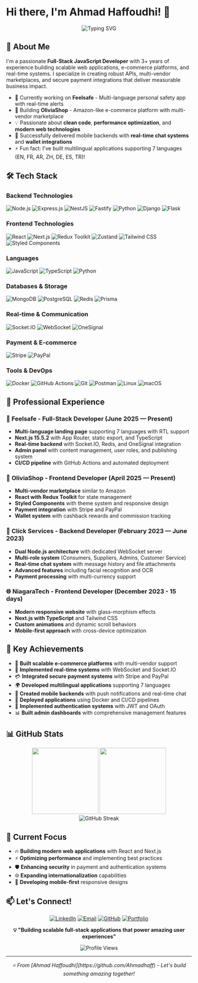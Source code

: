 # Hi there, I'm Ahmad Haffoudhi! 👋

<div align="center">

![Typing SVG](https://readme-typing-svg.herokuapp.com/?color=4c88f5&size=26&center=true&vCenter=true&width=600&lines=Full-Stack+JavaScript+Developer;3%2B+Years+of+Experience;Building+Scalable+Web+Applications;E-commerce+%26+Real-time+Systems+Expert)

</div>

## 🚀 About Me

I'm a passionate **Full-Stack JavaScript Developer** with 3+ years of experience building scalable web applications, e-commerce platforms, and real-time systems. I specialize in creating robust APIs, multi-vendor marketplaces, and secure payment integrations that deliver measurable business impact.

- 🔭 Currently working on **Feelsafe** - Multi-language personal safety app with real-time alerts
- 🌱 Building **OliviaShop** - Amazon-like e-commerce platform with multi-vendor marketplace
- 💡 Passionate about **clean code**, **performance optimization**, and **modern web technologies**
- 📱 Successfully delivered mobile backends with **real-time chat systems** and **wallet integrations**
- ⚡ Fun fact: I've built multilingual applications supporting 7 languages (EN, FR, AR, ZH, DE, ES, TR)!

## 🛠️ Tech Stack

### Backend Technologies
![Node.js](https://img.shields.io/badge/Node.js-339933?style=for-the-badge&logo=nodedotjs&logoColor=white)
![Express.js](https://img.shields.io/badge/Express.js-000000?style=for-the-badge&logo=express&logoColor=white)
![NestJS](https://img.shields.io/badge/NestJS-E0234E?style=for-the-badge&logo=nestjs&logoColor=white)
![Fastify](https://img.shields.io/badge/Fastify-000000?style=for-the-badge&logo=fastify&logoColor=white)
![Python](https://img.shields.io/badge/Python-3776AB?style=for-the-badge&logo=python&logoColor=white)
![Django](https://img.shields.io/badge/Django-092E20?style=for-the-badge&logo=django&logoColor=white)
![Flask](https://img.shields.io/badge/Flask-000000?style=for-the-badge&logo=flask&logoColor=white)

### Frontend Technologies
![React](https://img.shields.io/badge/React-20232A?style=for-the-badge&logo=react&logoColor=61DAFB)
![Next.js](https://img.shields.io/badge/Next.js-000000?style=for-the-badge&logo=nextdotjs&logoColor=white)
![Redux Toolkit](https://img.shields.io/badge/Redux_Toolkit-593D88?style=for-the-badge&logo=redux&logoColor=white)
![Zustand](https://img.shields.io/badge/Zustand-FF6B35?style=for-the-badge&logo=zustand&logoColor=white)
![Tailwind CSS](https://img.shields.io/badge/Tailwind_CSS-38B2AC?style=for-the-badge&logo=tailwind-css&logoColor=white)
![Styled Components](https://img.shields.io/badge/Styled_Components-DB7093?style=for-the-badge&logo=styled-components&logoColor=white)

### Languages
![JavaScript](https://img.shields.io/badge/JavaScript-F7DF1E?style=for-the-badge&logo=javascript&logoColor=black)
![TypeScript](https://img.shields.io/badge/TypeScript-007ACC?style=for-the-badge&logo=typescript&logoColor=white)
![Python](https://img.shields.io/badge/Python-3776AB?style=for-the-badge&logo=python&logoColor=white)

### Databases & Storage
![MongoDB](https://img.shields.io/badge/MongoDB-47A248?style=for-the-badge&logo=mongodb&logoColor=white)
![PostgreSQL](https://img.shields.io/badge/PostgreSQL-316192?style=for-the-badge&logo=postgresql&logoColor=white)
![Redis](https://img.shields.io/badge/Redis-DC382D?style=for-the-badge&logo=redis&logoColor=white)
![Prisma](https://img.shields.io/badge/Prisma-2D3748?style=for-the-badge&logo=prisma&logoColor=white)

### Real-time & Communication
![Socket.IO](https://img.shields.io/badge/Socket.IO-010101?style=for-the-badge&logo=socketdotio&logoColor=white)
![WebSocket](https://img.shields.io/badge/WebSocket-010101?style=for-the-badge&logo=socketdotio&logoColor=white)
![OneSignal](https://img.shields.io/badge/OneSignal-0077FF?style=for-the-badge&logo=onesignal&logoColor=white)

### Payment & E-commerce
![Stripe](https://img.shields.io/badge/Stripe-635BFF?style=for-the-badge&logo=stripe&logoColor=white)
![PayPal](https://img.shields.io/badge/PayPal-00457C?style=for-the-badge&logo=paypal&logoColor=white)

### Tools & DevOps
![Docker](https://img.shields.io/badge/Docker-2496ED?style=for-the-badge&logo=docker&logoColor=white)
![GitHub Actions](https://img.shields.io/badge/GitHub_Actions-2088FF?style=for-the-badge&logo=github-actions&logoColor=white)
![Git](https://img.shields.io/badge/Git-F05032?style=for-the-badge&logo=git&logoColor=white)
![Postman](https://img.shields.io/badge/Postman-FF6C37?style=for-the-badge&logo=postman&logoColor=white)
![Linux](https://img.shields.io/badge/Linux-FCC624?style=for-the-badge&logo=linux&logoColor=black)
![macOS](https://img.shields.io/badge/macOS-000000?style=for-the-badge&logo=macos&logoColor=white)

## 🏢 Professional Experience

### 🚀 **Feelsafe** - Full-Stack Developer (June 2025 — Present)
- **Multi-language landing page** supporting 7 languages with RTL support
- **Next.js 15.5.2** with App Router, static export, and TypeScript
- **Real-time backend** with Socket.IO, Redis, and OneSignal integration
- **Admin panel** with content management, user roles, and publishing system
- **CI/CD pipeline** with GitHub Actions and automated deployment

### 🛒 **OliviaShop** - Frontend Developer (April 2025 — Present)
- **Multi-vendor marketplace** similar to Amazon
- **React with Redux Toolkit** for state management
- **Styled Components** with theme system and responsive design
- **Payment integration** with Stripe and PayPal
- **Wallet system** with cashback rewards and commission tracking

### 🔧 **Click Services** - Backend Developer (February 2023 — June 2023)
- **Dual Node.js architecture** with dedicated WebSocket server
- **Multi-role system** (Consumers, Suppliers, Admins, Customer Service)
- **Real-time chat system** with message history and file attachments
- **Advanced features** including facial recognition and OCR
- **Payment processing** with multi-currency support

### 🌐 **NiagaraTech** - Frontend Developer (December 2023 - 15 days)
- **Modern responsive website** with glass-morphism effects
- **Next.js with TypeScript** and Tailwind CSS
- **Custom animations** and dynamic scroll behaviors
- **Mobile-first approach** with cross-device optimization

## 🌟 Key Achievements

- 🎯 **Built scalable e-commerce platforms** with multi-vendor support
- 🔄 **Implemented real-time systems** with WebSocket and Socket.IO
- 💳 **Integrated secure payment systems** with Stripe and PayPal
- 🌍 **Developed multilingual applications** supporting 7 languages
- 📱 **Created mobile backends** with push notifications and real-time chat
- 🚀 **Deployed applications** using Docker and CI/CD pipelines
- 🔐 **Implemented authentication systems** with JWT and OAuth
- 📊 **Built admin dashboards** with comprehensive management features

## 📊 GitHub Stats

<div align="center">
  <img height="180em" src="https://github-readme-stats.vercel.app/api?username=Ahmadhaff&show_icons=true&theme=react&include_all_commits=true&count_private=true"/>
  <img height="180em" src="https://github-readme-stats.vercel.app/api/top-langs/?username=Ahmadhaff&layout=compact&langs_count=8&theme=react"/>
</div>

<div align="center">
  <img src="https://github-readme-streak-stats.herokuapp.com/?user=Ahmadhaff&theme=react" alt="GitHub Streak" />
</div>

## 🎯 Current Focus

- 🔥 **Building modern web applications** with React and Next.js
- ⚡ **Optimizing performance** and implementing best practices
- 🛡️ **Enhancing security** in payment and authentication systems
- 🌐 **Expanding internationalization** capabilities
- 📱 **Developing mobile-first** responsive designs

## 📫 Let's Connect!

<div align="center">

[![LinkedIn](https://img.shields.io/badge/LinkedIn-0077B5?style=for-the-badge&logo=linkedin&logoColor=white)](https://www.linkedin.com/in/ahmad-haffoudhi-70863b268/)
[![Email](https://img.shields.io/badge/Email-D14836?style=for-the-badge&logo=gmail&logoColor=white)](mailto:haffoudhi.ahmaad@gmail.com)
[![GitHub](https://img.shields.io/badge/GitHub-100000?style=for-the-badge&logo=github&logoColor=white)](https://github.com/Ahmadhaff)
[![Portfolio](https://img.shields.io/badge/Portfolio-4c88f5?style=for-the-badge&logo=vercel&logoColor=white)](https://ahmad-portfolio.vercel.app)

</div>

<div align="center">
  
**💡 "Building scalable full-stack applications that power amazing user experiences"**

![Profile Views](https://komarev.com/ghpvc/?username=Ahmadhaff&color=4c88f5&style=for-the-badge)

</div>

---

<div align="center">
  <i>⭐️ From [Ahmad Haffoudhi](https://github.com/Ahmadhaff) - Let's build something amazing together!</i>
</div>
